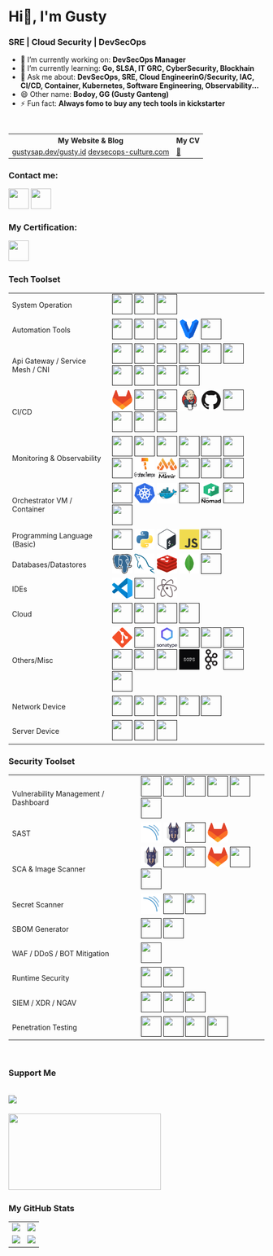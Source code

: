 # Hi👋, I'm Gusty

### SRE | Cloud Security | DevSecOps

- 🔭 I’m currently working on: __DevSecOps Manager__ 
- 🌱 I’m currently learning: __Go, SLSA, IT GRC, CyberSecurity, Blockhain__
- 💬 Ask me about: __DevSecOps, SRE, Cloud EngineerinG/Security, IAC, CI/CD, Container, Kubernetes, Software Engineering, Observability...__
- 😄 Other name: __Bodoy, GG (Gusty Ganteng)__ 
- ⚡ Fun fact: __Always fomo to buy any tech tools in kickstarter__

<br/>


<table>
    <tr>
        <th>My Website & Blog</th>
        <th>My CV</th>
    </tr>
    <tr>
        <td>
            <a href="https://gustysap.dev/">gustysap.dev/gusty.id</a>
            <a href="https://devsecops-culture.com/">devsecops-culture.com</a>
        </td>
        <td>
            <a href="https://gustysap.dev/resume">📃</a>
        </td>
    </tr>
</table>



### Contact me:

<a href="https://x.com/gustysap"><img src="https://cdn.worldvectorlogo.com/logos/twitter-logo-2.svg" width="40" height="40"/></a>
<a href="https://www.linkedin.com/in/gusty-sapto-ady-prakoso/"><img src="https://www.vectorlogo.zone/logos/linkedin/linkedin-icon.svg" width="40" height="40"/></a>

### My Certification:

<a href="https://www.credly.com/users/gusty-sapto-ady-prakoso"><img src="https://www.svgrepo.com/show/331358/credly.svg" width="40" height="40"/></a>


### Tech Toolset

<table>
    <tr>
        <td>System Operation</td>
        <td>
            <a href=""><img src="https://upload.wikimedia.org/wikipedia/commons/3/35/Tux.svg" width="40" height="40"/></a>
            <a href=""><img src="https://www.vectorlogo.zone/logos/freebsd/freebsd-icon.svg" width="40" height="40"/></a>
            <a href=""><img src="https://www.vectorlogo.zone/logos/microsoft/microsoft-icon.svg" width="40" height="40"/></a>
        </td>
    </tr>
    <tr>
        <td>Automation Tools</td>
        <td>
            <a href=""><img src="https://www.vectorlogo.zone/logos/terraformio/terraformio-icon.svg" width="40" height="40"/></a>
            <a href=""><img src="https://www.vectorlogo.zone/logos/packerio/packerio-icon.svg" width="40" height="40"/></a>
            <a href=""><img src="https://www.vectorlogo.zone/logos/ansible/ansible-icon.svg" width="40" height="40"/></a>
            <a href=""><img src="https://github.com/devicons/devicon/blob/v2.13.0/icons/vagrant/vagrant-original.svg" width="40" height="40"/></a>
            <a href=""><img src="https://www.svgrepo.com/show/451285/script.svg" width="40" height="40"/></a>
        </td>
    </tr>
    <tr>
        <td>Api Gateway / Service Mesh / CNI</td>
        <td>
            <a href=""><img src="https://www.vectorlogo.zone/logos/traefikio/traefikio-icon.svg" width="40" height="40"/></a>
            <a href=""><img src="https://www.vectorlogo.zone/logos/nginx/nginx-icon.svg" width="40" height="40"/></a>
            <a href=""><img src="https://upload.wikimedia.org/wikipedia/commons/a/a1/Istio-bluelogo-nobackground-unframed.svg" width="40" height="40"/></a>
            <a href=""><img src="https://www.vectorlogo.zone/logos/consulio/consulio-icon.svg" width="40" height="40"/></a>
            <a href=""><img src="https://www.vectorlogo.zone/logos/konghq/konghq-icon.svg" width="40" height="40"/></a>
            <a href=""><img src="https://raw.githubusercontent.com/cncf/landscape/94c0ef8851dac7fdaeea4db6ca27b6f8eb965cb2/hosted_logos/krakend.svg" width="40" height="40"/></a>
            <a href=""><img src="https://www.vectorlogo.zone/logos/soloio_gloo/soloio_gloo-icon.svg" width="40" height="40"/></a>
            <a href=""><img src="https://www.vectorlogo.zone/logos/apigee/apigee-icon.svg" width="40" height="40"/></a>
            <a href=""><img src="https://raw.githubusercontent.com/dochne/wappalyzer/206b81ff73111aa98af217f35b8f3003e2730617/src/images/icons/Apache%20APISIX.svg" width="40" height="40"/></a>
            <a href=""><img src="https://www.vectorlogo.zone/logos/ciliumio/ciliumio-icon.svg" width="40" height="40"/></a>
        </td>
    </tr>
    <tr>
        <td>CI/CD</td>
        <td>
            <a href=""><img src="https://github.com/devicons/devicon/blob/v2.13.0/icons/gitlab/gitlab-original.svg" width="40" height="40"/></a>
            <a href=""><img src="https://upload.vectorlogo.zone/logos/bitbucket/images/11915f2e-3287-46b6-a81d-0daad8160e11.svg" width="40" height="40"/></a>
            <a href=""><img src="https://www.vectorlogo.zone/logos/argoprojio/argoprojio-icon.svg" width="40" height="40"/></a>
            <a href=""><img src="https://github.com/devicons/devicon/blob/v2.13.0/icons/jenkins/jenkins-original.svg" width="40" height="40"/></a>
            <a href=""><img src="https://github.com/devicons/devicon/blob/v2.13.0/icons/github/github-original.svg" width="40" height="40"/></a>
            <a href=""><img src="https://vectorwiki.com/images/ZFRRc__teamcity-icon.svg" width="40" height="40"/></a>
            <a href=""><img src="https://www.svgrepo.com/show/353796/gocd.svg" width="40" height="40"/></a>
            <a href=""><img src="https://www.svgrepo.com/show/375348/cloud-build.svg" width="40" height="40"/></a>
            <a href=""><img src="https://www.svgrepo.com/show/448271/azure-devops.svg" width="40" height="40"/></a>
        </td>
    </tr>
    <tr>
        <td>Monitoring & Observability</td>
        <td>
            <a href=""><img src="https://www.vectorlogo.zone/logos/datadoghq/datadoghq-icon.svg" width="40" height="40"/></a>
            <a href=""><img src="https://www.vectorlogo.zone/logos/elastic/elastic-icon.svg" width="40" height="40"/></a>
            <a href=""><img src="https://www.vectorlogo.zone/logos/elasticco_logstash/elasticco_logstash-icon.svg" width="40" height="40"/></a>
            <a href=""><img src="https://www.vectorlogo.zone/logos/elasticco_kibana/elasticco_kibana-icon.svg" width="40" height="40"/></a>
            <a href=""><img src="https://www.vectorlogo.zone/logos/prometheusio/prometheusio-icon.svg" width="40" height="40"/></a>
            <a href=""><img src="https://raw.githubusercontent.com/homarr-labs/dashboard-icons/22085f7ae68b9ac786e81a49338b8a4df641b80c/svg/loki.svg" width="40" height="40"/></a>
            <a href=""><img src="https://www.vectorlogo.zone/logos/grafana/grafana-icon.svg" width="40" height="40"/></a>
            <a href=""><img src="https://raw.githubusercontent.com/cncf/landscape/94c0ef8851dac7fdaeea4db6ca27b6f8eb965cb2/hosted_logos/grafana-tempo.svg" width="40" height="40"/></a>
            <a href=""><img src="https://github.com/cncf/landscape/blob/master/hosted_logos/grafana-mimir.svg" width="40" height="40"/></a>
            <a href=""><img src="https://www.svgrepo.com/show/354332/sentry-icon.svg" width="40" height="40"/></a>
            <a href=""><img src="https://www.vectorlogo.zone/logos/google_stackdriver/google_stackdriver-icon.svg" width="40" height="40"/></a>
            <a href=""><img src="https://raw.githubusercontent.com/gilbarbara/logos/92bb74e98bca1ea1ad794442676ebc4e75038adc/logos/vector.svg" width="40" height="40"/></a>
        </td>
    </tr>
    <tr>
        <td>Orchestrator VM / Container</td>
        <td>
            <a href=""><img src="https://www.svgrepo.com/show/354145/openstack-icon.svg" width="40" height="40"/></a>
            <a href=""><img src="https://github.com/devicons/devicon/blob/v2.13.0/icons/kubernetes/kubernetes-plain.svg" width="40" height="40"/></a>
            <a href=""><img src="https://github.com/devicons/devicon/blob/v2.13.0/icons/docker/docker-original.svg" width="40" height="40"/></a>
            <a href=""><img src="https://www.vectorlogo.zone/logos/openshift/openshift-icon.svg" width="40" height="40"/></a>
            <a href=""><img src="https://raw.githubusercontent.com/cncf/landscape/94c0ef8851dac7fdaeea4db6ca27b6f8eb965cb2/hosted_logos/nomad.svg" width="40" height="40"/></a>
            <a href=""><img src="https://www.vectorlogo.zone/logos/rancher/rancher-icon.svg" width="40" height="40"/></a>
            <a href=""><img src="https://raw.githubusercontent.com/homarr-labs/dashboard-icons/ac94af5adb66b74ea891ccdc95f0f49d0e73758b/svg/vmware-workstation.svg" width="40" height="40"/></a>
        </td>
    </tr>
    <tr>
        <td>Programming Language (Basic)</td>
        <td>
            <a href=""><img src="https://www.vectorlogo.zone/logos/golang/golang-official.svg" width="40" height="40"/></a>
            <a href=""><img src="https://github.com/devicons/devicon/blob/v2.13.0/icons/python/python-original.svg" width="40" height="40"/></a>
            <a href=""><img src="https://github.com/devicons/devicon/blob/v2.13.0/icons/bash/bash-original.svg" width="40" height="40"/></a>
            <a href=""><img src="https://github.com/devicons/devicon/blob/v2.13.0/icons/javascript/javascript-original.svg" width="40" height="40"/></a>
            <a href=""><img src="https://www.vectorlogo.zone/logos/nextjs/nextjs-icon.svg" width="40" height="40"/></a>
        </td>
    </tr>
    <tr>
        <td>Databases/Datastores</td>
        <td>
            <a href=""><img src="https://github.com/devicons/devicon/blob/v2.13.0/icons/postgresql/postgresql-original.svg" width="40" height="40"/></a>
            <a href=""><img src="https://github.com/devicons/devicon/blob/v2.13.0/icons/mysql/mysql-original.svg" width="40" height="40"/></a>
            <a href=""><img src="https://github.com/devicons/devicon/blob/v2.13.0/icons/redis/redis-original.svg" width="40" height="40"/></a>
            <a href=""><img src="https://github.com/devicons/devicon/blob/v2.13.0/icons/mongodb/mongodb-original.svg" width="40" height="40"/></a>
            <a href=""><img src="https://www.vectorlogo.zone/logos/google_bigquery/google_bigquery-icon.svg" width="40" height="40"/></a>
        </td>
    </tr>
    <tr>
        <td>IDEs</td>
        <td>
            <a href=""><img src="https://github.com/devicons/devicon/blob/v2.13.0/icons/vscode/vscode-original.svg" width="40" height="40"/></a>
            <a href=""><img src="https://www.vectorlogo.zone/logos/vim/vim-icon.svg" width="40" height="40"/></a>
            <a href=""><img src="https://github.com/devicons/devicon/blob/v2.13.0/icons/atom/atom-original.svg" width="40" height="40"/></a>
        </td>
    </tr>
    <tr>
        <td>Cloud</td>
        <td>
            <a href=""><img src="https://www.vectorlogo.zone/logos/google_cloud/google_cloud-icon.svg" width="40" height="40"/></a>
            <a href=""><img src="https://www.vectorlogo.zone/logos/amazon_aws/amazon_aws-icon.svg" width="40" height="40"/></a>
            <a href=""><img src="https://www.vectorlogo.zone/logos/alibabacloud/alibabacloud-icon.svg" width="40" height="40"/></a>
            <a href=""><img src="https://www.vectorlogo.zone/logos/microsoft_azure/microsoft_azure-icon.svg" width="40" height="40"/></a>
        </td>
    </tr>
    <tr>
        <td>Others/Misc</td>
        <td>
            <a href=""><img src="https://github.com/devicons/devicon/blob/v2.13.0/icons/git/git-original.svg" width="40" height="40"/></a>
            <a href=""><img src="https://www.vectorlogo.zone/logos/getpostman/getpostman-icon.svg" width="40" height="40"/></a>
            <a href=""><img src="https://raw.githubusercontent.com/cncf/landscape/94c0ef8851dac7fdaeea4db6ca27b6f8eb965cb2/hosted_logos/sonatype.svg" width="40" height="40"/></a>
            <a href=""><img src="https://www.vectorlogo.zone/logos/jfrog/jfrog-icon.svg" width="40" height="40"/></a>
            <a href=""><img src="https://www.vectorlogo.zone/logos/goharborio/goharborio-icon.svg" width="40" height="40"/></a>
            <a href=""><img src="https://raw.githubusercontent.com/homarr-labs/dashboard-icons/ac94af5adb66b74ea891ccdc95f0f49d0e73758b/svg/windmill.svg" width="40" height="40"/></a>
            <a href=""><img src="https://avatars3.githubusercontent.com/runatlantis" width="40" height="40"/></a>
            <a href=""><img src="https://www.vectorlogo.zone/logos/helmsh/helmsh-icon.svg" width="40" height="40"/></a>
            <a href=""><img src="https://cormachogan.com/wp-content/uploads/2021/02/velero.jpg" width="40" height="40"/></a>
            <a href=""><img src="https://raw.githubusercontent.com/cncf/artwork/28e033a750d77fa79a91090a241f8d86ef063131/projects/sops/icon/color/sops-icon-color.svg" width="40" height="40"/></a>
            <a href=""><img src="https://github.com/devicons/devicon/blob/v2.13.0/icons/apachekafka/apachekafka-original.svg" width="40" height="40"/></a>
            <a href=""><img src="https://keda.sh/img/logos/keda-icon-color.png" width="40" height="40"/></a>
            <a href=""><img src="https://www.svgrepo.com/show/303576/rabbitmq-logo.svg" width="40" height="40"/></a>
        </td>
    </tr>
    <tr>
        <td>Network Device</td>
        <td>
            <a href=""><img src="https://www.vectorlogo.zone/logos/cisco/cisco-icon.svg" width="40" height="40"/></a>
            <a href=""><img src="https://upload.wikimedia.org/wikipedia/commons/3/31/Juniper_Networks_logo.svg" width="40" height="40"/></a>
            <a href=""><img src="https://upload.wikimedia.org/wikipedia/commons/8/80/MikroTik_Logo_%282022%29.svg" width="40" height="40"/></a>
            <a href=""><img src="https://www.svgrepo.com/show/349542/ubiquiti.svg" width="40" height="40"/></a>
            <a href=""><img src="https://upload.wikimedia.org/wikipedia/commons/6/62/Fortinet_logo.svg" width="40" height="40"/></a>
        </td>
    </tr>
    <tr>
        <td>Server Device</td>
        <td>
            <a href=""><img src="https://upload.wikimedia.org/wikipedia/commons/1/1d/Super_Micro_Computer_Logo.svg" width="40" height="40"/></a>
            <a href=""><img src="https://upload.wikimedia.org/wikipedia/commons/4/43/HP_logo_2008.svg" width="40" height="40"/></a>
            <a href=""><img src="https://upload.wikimedia.org/wikipedia/commons/4/48/Dell_Logo.svg" width="40" height="40"/></a>
        </td>
    </tr>
</table>

### Security Toolset

<table>
    <tr>
        <td>Vulnerability Management / Dashboard</td>
        <td>
            <a href=""><img src="https://miro.medium.com/v2/resize:fit:1400/0*Sg5PeeRSQ-9dNd7m" width="40" height="40"/></a>
            <a href=""><img src="https://encrypted-tbn0.gstatic.com/images?q=tbn:ANd9GcTTvRR1WBgd159MdbPYkqjBXcYDfB6Ch5IPtQ&s" width="40" height="40"/></a>
            <a href=""><img src="https://www.svgrepo.com/show/373666/horusec.svg" width="40" height="40"/></a>
            <a href=""><img src="https://appsecmap.com/images/d/Dependency%20Track.png" width="40" height="40"/></a>
            <a href=""><img src="https://upload.wikimedia.org/wikipedia/commons/1/19/Google_Security_Command_Center.svg" width="40" height="40"/></a>
            <a href=""><img src="https://www.svgrepo.com/show/331601/tenable.svg" width="40" height="40"/></a>
        </td>
    </tr>
    <tr>
        <td>SAST</td>
        <td>
            <a href=""><img src="https://raw.githubusercontent.com/actions/starter-workflows/85c6b7a620bfd1bb455d6398bdf3b18c4a13db15/icons/sonarqube.svg" width="40" height="40"/></a>
            <a href=""><img src="https://raw.githubusercontent.com/actions/starter-workflows/85c6b7a620bfd1bb455d6398bdf3b18c4a13db15/icons/snyk.svg" width="40" height="40"/></a>
            <a href=""><img src="https://upload.wikimedia.org/wikipedia/commons/8/8e/Semgrep_logo.svg" width="40" height="40"/></a>
            <a href=""><img src="https://github.com/devicons/devicon/blob/v2.13.0/icons/gitlab/gitlab-original.svg" width="40" height="40"/></a>
        </td>
    </tr>
    <tr>
        <td>SCA & Image Scanner</td>
        <td>
            <a href=""><img src="https://raw.githubusercontent.com/actions/starter-workflows/85c6b7a620bfd1bb455d6398bdf3b18c4a13db15/icons/snyk.svg" width="40" height="40"/></a>
            <a href=""><img src="https://miro.medium.com/v2/resize:fit:640/format:webp/1*zEcUVR_Dy2h19HUi4XBJPA.png" width="40" height="40"/></a>
            <a href=""><img src="https://user-images.githubusercontent.com/5199289/136855393-d0a9eef9-ccf1-4e2b-9d7c-7aad16a567e5.png" width="40" height="40"/></a>
            <a href=""><img src="https://github.com/devicons/devicon/blob/v2.13.0/icons/gitlab/gitlab-original.svg" width="40" height="40"/></a>
            <a href=""><img src="https://encrypted-tbn0.gstatic.com/images?q=tbn:ANd9GcTTvRR1WBgd159MdbPYkqjBXcYDfB6Ch5IPtQ&s" width="40" height="40"/></a>
            <a href=""><img src="https://appsecmap.com/images/d/Dependency%20Track.png" width="40" height="40"/></a>
        </td>
    </tr>
    <tr>
        <td>Secret Scanner</td>
        <td>
            <a href=""><img src="https://raw.githubusercontent.com/actions/starter-workflows/85c6b7a620bfd1bb455d6398bdf3b18c4a13db15/icons/sonarqube.svg" width="40" height="40"/></a>
            <a href=""><img src="https://encrypted-tbn0.gstatic.com/images?q=tbn:ANd9GcTTvRR1WBgd159MdbPYkqjBXcYDfB6Ch5IPtQ&s" width="40" height="40"/></a>
            <a href=""><img src="https://gitleaks.io/logo.png" width="40" height="40"/></a>
        </td>
    </tr>
    <tr>
        <td>SBOM Generator</td>
        <td>
            <a href=""><img src="https://user-images.githubusercontent.com/5199289/136844524-1527b09f-c5cb-4aa9-be54-5aa92a6086c1.png" width="40" height="40"/></a>
            <a href=""><img src="https://avatars.githubusercontent.com/u/29029855?s=200&v=4" width="40" height="40"/></a>
        </td>
    </tr>
    <tr>
        <td>WAF / DDoS / BOT Mitigation</td>
        <td>
            <a href=""><img src="https://www.vectorlogo.zone/logos/cloudflare/cloudflare-icon.svg" width="40" height="40"/></a>
        </td>
    </tr>
    <tr>
        <td>Runtime Security</td>
        <td>
            <a href=""><img src="https://www.vectorlogo.zone/logos/falco/falco-icon.svg" width="40" height="40"/></a>
            <a href=""><img src="https://tetragon.io/images/tetragon-shield.png" width="40" height="40"/></a>
        </td>
    </tr>
    <tr>
        <td>SIEM / XDR / NGAV</td>
        <td>
            <a href=""><img src="https://wazuh.com/uploads/2024/06/multi-site-implementation-logo.webp" width="40" height="40"/></a>
            <a href=""><img src="https://cdn.worldvectorlogo.com/logos/crowdstrike-1.svg" width="40" height="40"/></a>
            <a href=""><img src="https://raw.githubusercontent.com/detain/svg-logos/b02ee1ac30c7ff4757278337c95588b01ed0954b/svg/t/trend-micro-1.svg" width="40" height="40"/></a>
        </td>
    </tr>
    <tr>
        <td>Penetration Testing</td>
        <td>
            <a href=""><img src="https://www.svgrepo.com/show/454430/burpsuite-security-software.svg" width="40" height="40"/></a>
            <a href=""><img src="https://upload.wikimedia.org/wikipedia/commons/3/31/OWASP_ZAP_logo.svg" width="40" height="40"/></a>
            <a href=""><img src="https://avatars.githubusercontent.com/u/50994705?s=48&v=4" width="40" height="40"/></a>
            <a href=""><img src="https://pic.onlinewebfonts.com/thumbnails/icons_172714.svg" width="40" height="40"/></a>
        </td>
    </tr>
</table>

<br/>

### Support Me
<br/>
<a href="https://www.buymeacoffee.com/gustysap"><img src="https://www.vectorlogo.zone/logos/buymeacoffee/buymeacoffee-official.svg"/></a>
<br />
<br/>
<a href="https://saweria.co/gustysap"><img src="https://miro.medium.com/v2/resize:fit:340/1*Zv6P9O6aFyxKolLPwD2ghQ.png" width="300" height="150"/></a>
<br />

### My GitHub Stats

<table>
    <tr>
        <td>
            <img src="https://github-profile-trophy.vercel.app/?username=gustysap&row=3&column=4&no-bg=true"/>
        </td>
        <td>
            <img src="https://github-readme-streak-stats.herokuapp.com/?user=gustysap"/>
        </td> 
    </tr>
    <tr>
        <td>
            <img src="https://github-readme-stats.vercel.app/api?username=gustysap&count_private=true&show_icons=true&theme=tokyonight"/>
        </td>
        <td>
            <img src="https://github-readme-stats.vercel.app/api/top-langs/?username=gustysap&langs_count=10&layout=compact&hide=php,scss,css,html,batchfile,gherkin,freemarker,xslt,tsql,ruby"/>
        </td>
    </tr>
</table>
